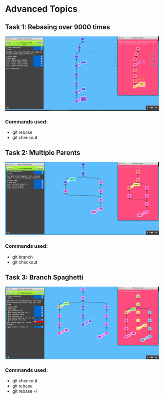 # Advanced Topics

## Task 1: Rebasing over 9000 times
![App Screenshot](SS/T5_1.png)


### Commands used:
- git rebase
- git checkout


## Task 2: Multiple Parents
![App Screenshot](SS/T5_2.png)


### Commands used:
- git branch
- git checkout

  
## Task 3: Branch Spaghetti
![App Screenshot](SS/T5_3.png)


### Commands used:
- git checkout
- git rebase
- git rebase -i